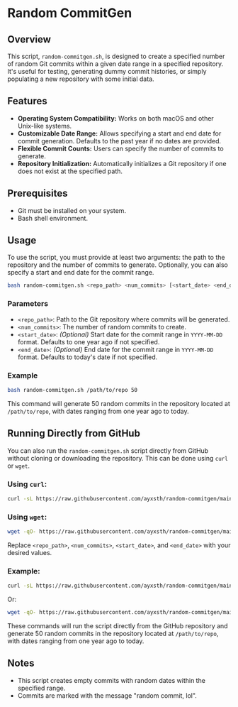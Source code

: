 # Random CommitGen

## Overview

This script, `random-commitgen.sh`, is designed to create a specified number of random Git commits within a given date range in a specified repository. It's useful for testing, generating dummy commit histories, or simply populating a new repository with some initial data.

## Features

- **Operating System Compatibility:** Works on both macOS and other Unix-like systems.
- **Customizable Date Range:** Allows specifying a start and end date for commit generation. Defaults to the past year if no dates are provided.
- **Flexible Commit Counts:** Users can specify the number of commits to generate.
- **Repository Initialization:** Automatically initializes a Git repository if one does not exist at the specified path.

## Prerequisites

- Git must be installed on your system.
- Bash shell environment.

## Usage

To use the script, you must provide at least two arguments: the path to the repository and the number of commits to generate. Optionally, you can also specify a start and end date for the commit range.

```bash
bash random-commitgen.sh <repo_path> <num_commits> [<start_date> <end_date>]
```

### Parameters

- `<repo_path>`: Path to the Git repository where commits will be generated.
- `<num_commits>`: The number of random commits to create.
- `<start_date>`: _(Optional)_ Start date for the commit range in `YYYY-MM-DD` format. Defaults to one year ago if not specified.
- `<end_date>`: _(Optional)_ End date for the commit range in `YYYY-MM-DD` format. Defaults to today's date if not specified.

### Example

```bash
bash random-commitgen.sh /path/to/repo 50
```

This command will generate 50 random commits in the repository located at `/path/to/repo`, with dates ranging from one year ago to today.

## Running Directly from GitHub

You can also run the `random-commitgen.sh` script directly from GitHub without cloning or downloading the repository. This can be done using `curl` or `wget`.

### Using `curl`:

```bash
curl -sL https://raw.githubusercontent.com/ayxsth/random-commitgen/main/random-commitgen.sh | bash -s -- <repo_path> <num_commits> [<start_date> <end_date>]
```

### Using `wget`:

```bash
wget -qO- https://raw.githubusercontent.com/ayxsth/random-commitgen/main/random-commitgen.sh | bash -s -- <repo_path> <num_commits> [<start_date> <end_date>]
```

Replace `<repo_path>`, `<num_commits>`, `<start_date>`, and `<end_date>` with your desired values.

### Example:

```bash
curl -sL https://raw.githubusercontent.com/ayxsth/random-commitgen/main/random-commitgen.sh | bash -s -- /path/to/repo 50
```

Or:

```bash
wget -qO- https://raw.githubusercontent.com/ayxsth/random-commitgen/main/random-commitgen.sh | bash -s -- /path/to/repo 50
```

These commands will run the script directly from the GitHub repository and generate 50 random commits in the repository located at `/path/to/repo`, with dates ranging from one year ago to today.

## Notes

- This script creates empty commits with random dates within the specified range.
- Commits are marked with the message "random commit, lol".
